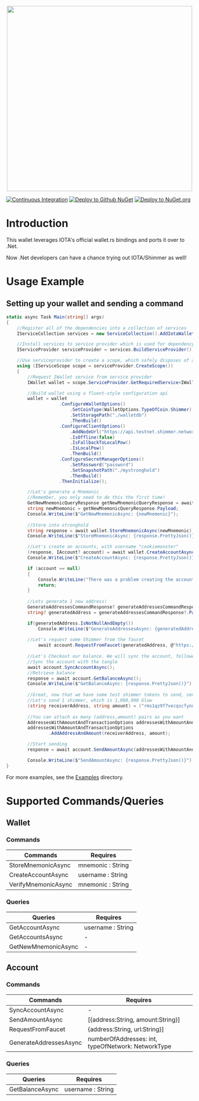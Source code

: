 <p align="center">
    <img src="https://user-images.githubusercontent.com/12537739/192513130-58bdd96d-60c7-4303-a8b1-949c301485ef.png" width="500" >
</p>

[![Continuous Integration](https://github.com/wireless90/IotaWallet.NET/actions/workflows/Compile.yml/badge.svg?branch=main)](https://github.com/wireless90/IotaWallet.NET/actions/workflows/Compile.yml)
[![Deploy to Github NuGet](https://github.com/wireless90/IotaWallet.NET/actions/workflows/GithubNuget.yml/badge.svg)](https://github.com/wireless90/IotaWallet.NET/actions/workflows/GithubNuget.yml)
[![Deploy to NuGet.org](https://github.com/wireless90/IotaWallet.NET/actions/workflows/Nuget.yml/badge.svg)](https://github.com/wireless90/IotaWallet.NET/actions/workflows/Nuget.yml)

# Introduction

This wallet leverages IOTA's official wallet.rs bindings and ports it over to .Net.

Now .Net developers can have a chance trying out IOTA/Shimmer as well!

# Usage Example

## Setting up your wallet and sending a command

```cs
static async Task Main(string[] args)
{
    //Register all of the dependencies into a collection of services
	IServiceCollection services = new ServiceCollection().AddIotaWalletServices();

	//Install services to service provider which is used for dependency injection
	IServiceProvider serviceProvider = services.BuildServiceProvider();

	//Use serviceprovider to create a scope, which safely disposes of all services at end of scope
	using (IServiceScope scope = serviceProvider.CreateScope())
	{
		//Request IWallet service from service provider
		IWallet wallet = scope.ServiceProvider.GetRequiredService<IWallet>();

		//Build wallet using a fluent-style configuration api
		wallet = wallet
					.ConfigureWalletOptions()
						.SetCoinType(WalletOptions.TypeOfCoin.Shimmer)
						.SetStoragePath("./walletdb")
						.ThenBuild()
					.ConfigureClientOptions()
						.AddNodeUrl("https://api.testnet.shimmer.network")
						.IsOffline(false)
						.IsFallbackToLocalPow()
						.IsLocalPow()
						.ThenBuild()
					.ConfigureSecretManagerOptions()
						.SetPassword("password")
						.SetSnapshotPath("./mystronghold")
						.ThenBuild()
					.ThenInitialize();

		//Let's generate a Mnemonic
		//Remember, you only need to do this the first time!
		GetNewMnemonicQueryResponse getNewMnemonicQueryResponse = await wallet.GetNewMnemonicAsync();
		string newMnemonic = getNewMnemonicQueryResponse.Payload;
		Console.WriteLine($"GetNewMnemonicAsync: {newMnemonic}");
		
		//Store into stronghold
		string response = await wallet.StoreMnemonicAsync(newMnemonic);
		Console.WriteLine($"StoreMnemonicAsync: {response.PrettyJson()}");

		//Let's create an accounts, with username "cookiemonster"
		(response, IAccount? account) = await wallet.CreateAccountAsync("cookiemonster");
		Console.WriteLine($"CreateAccountAsync: {response.PrettyJson()}");

		if (account == null)
		{
			Console.WriteLine("There was a problem creating the account.");
			return;
		}
		
		//Lets generate 1 new address!
		GenerateAddressesCommandResponse? generateAddressesCommandResponse = await account.GenerateAddressesAsync(numberOfAddresses: 1, NetworkType.Testnet);
		string? generatedAddress = generateAddressesCommandResponse?.Payload?.FirstOrDefault()?.Address;

		if(generatedAddress.IsNotNullAndEmpty())
			Console.WriteLine($"GenerateAddressesAsync: {generatedAddress}");
			
		//Let's request some Shimmer from the faucet
        	await account.RequestFromFaucet(generatedAddress, @"https://faucet.testnet.shimmer.network");
        
		//Let's Checkout our balance. We will sync the account, followed by checking the balance.
		//Sync the account with the tangle
		await account.SyncAccountAsync();
		//Retrieve balance
		response = await account.GetBalanceAsync();
		Console.WriteLine($"GetBalanceAsync: {response.PrettyJson()}");
		
		//Great, now that we have some test shimmer tokens to send, send to me!
		//Let's send 1 shimmer, which is 1,000,000 Glow
		(string receiverAddress, string amount) = ("rms1qz9f7vecqscfynnxacyzefwvpza0wz3r0lnnwrc8r7qhx65s5x7rx2fln5q", "1000000");
		
		//You can attach as many (address,amount) pairs as you want
		AddressesWithAmountAndTransactionOptions addressesWithAmountAndTransactionOptions = new AddressesWithAmountAndTransactionOptions();
		addressesWithAmountAndTransactionOptions
				.AddAddressAndAmount(receiverAddress, amount);

		//Start sending
		response = await account.SendAmountAsync(addressesWithAmountAndTransactionOptions);

		Console.WriteLine($"SendAmountAsync: {response.PrettyJson()}");
}
```

For more examples, see the [Examples](https://github.com/wireless90/IotaWallet.NET/tree/main/csharp/IotaWalletNet/IotaWalletNet.Main/Examples) directory.

# Supported Commands/Queries

## Wallet
### Commands

Commands  | Requires
------------- | -------------
StoreMnemonicAsync  | mnemonic : String
CreateAccountAsync | username : String
VerifyMnemonicAsync | mnemonic : String


### Queries

Queries | Requires
--------- | -----------
GetAccountAsync | username : String
GetAccountsAsync | -
GetNewMnemonicAsync | -

## Account

### Commands

Commands  | Requires
------------- | -------------
SyncAccountAsync     | -
SendAmountAsync | [{address:String, amount:String}]
RequestFromFaucet | {address:String, url:String}]
GenerateAddressesAsync | numberOfAddresses: int, typeOfNetwork: NetworkType 

### Queries


Queries | Requires
--------- | -----------
GetBalanceAsync | username : String
